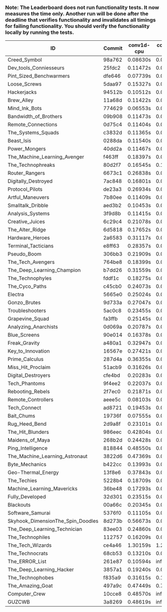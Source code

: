 ### Note: The Leaderboard does not run functionality tests. It now measures the time only. Another run will be done after the deadline that verifies functionality and invalidates all timings for failing functionality. You should verify the functionality locally by running the tests.

|ID|Commit|conv1d-cpu|conv1d-gpu|DWSPConv2D-gpu|gemm-gpu|avg|
|-|-|-|-|-|-|-|
|Creed_Symbol|98a762|0.08630s|0.04351s|3.00596s|1.81268s|1.23711s|
|Dev_tools_Conniesseurs|25fdc2|0.11472s|0.04489s|3.01592s|1.79095s|1.24162s|
|Pint_Sized_Benchwarmers|dfe646|0.07739s|0.05019s|2.97305s|1.86774s|1.24209s|
|Loose_Screws|5daa97|0.15327s|0.06115s|2.97377s|1.79295s|1.24529s|
|Hackerjacks|94512b|0.10512s|0.05872s|2.98417s|1.85264s|1.25016s|
|Brew_Alley|11a68d|0.11422s|0.04454s|2.98674s|1.86144s|1.25174s|
|Mind_Ink_Bots|774629|0.06553s|0.06208s|3.01619s|1.87139s|1.25380s|
|Bandwidth_of_Brothers|09b908|0.11473s|0.06528s|2.98201s|1.86982s|1.25796s|
|Remote_Connections|0d75c4|0.11404s|0.04531s|3.02679s|1.85081s|1.25924s|
|The_Systems_Squads|c3832d|0.11365s|0.04248s|3.01997s|1.86084s|1.25924s|
|Beast_Isis|0288da|0.11540s|0.08780s|3.03163s|1.81144s|1.26157s|
|Power_Mongers|40dd2a|0.11467s|0.04559s|3.03019s|1.85751s|1.26199s|
|The_Machine_Learning_Avenger|f463ff|0.18397s|0.06369s|2.94937s|1.87629s|1.26833s|
|The_Technophreaks|80d2f7|0.16545s|0.14840s|2.94974s|1.82141s|1.27125s|
|Router_Rangers|6673c1|0.26838s|0.06566s|2.93716s|1.82039s|1.27290s|
|Digitally_Destroyed|7ac848|0.16801s|0.06156s|2.99939s|1.86479s|1.27344s|
|Protocol_Pilots|de23a3|0.26934s|0.06678s|2.95984s|1.81343s|1.27735s|
|Artful_Maneuvers|7b80ee|0.11409s|0.07024s|3.00556s|1.91997s|1.27747s|
|Smalltalk_Dribble|aed3b2|0.10453s|0.06431s|3.02767s|1.91560s|1.27803s|
|Analysis_Systems|3f9d8b|0.11415s|0.04508s|3.04940s|1.91279s|1.28035s|
|Creative_Juices|6c29c4|0.21078s|0.04629s|2.99836s|1.87015s|1.28140s|
|The_Alter_Ridge|6d5818|0.17652s|0.09744s|2.99267s|1.85918s|1.28145s|
|Hardware_Heroes|2a6583|0.31117s|0.06606s|2.93334s|1.81945s|1.28251s|
|Terminal_Tacticians|e8ff63|0.28357s|0.06204s|2.95334s|1.83218s|1.28278s|
|Pseudo_Boom|306bb3|0.21909s|0.04296s|2.97850s|1.90078s|1.28533s|
|The_Tech_Avengers|764be8|0.18399s|0.05809s|3.04548s|1.85406s|1.28540s|
|The_Deep_Learning_Champion|b7dd26|0.31559s|0.06995s|2.93216s|1.83259s|1.28758s|
|The_Technophyles|fddf1c|0.18275s|0.04172s|3.10575s|1.82492s|1.28878s|
|The_Cyco_Paths|c45cb0|0.24073s|0.07377s|2.99990s|1.84686s|1.29031s|
|Electra|5665e0|0.25024s|0.06206s|2.98924s|1.88423s|1.29644s|
|Gonzo_Brutes|9d733a|0.27047s|0.04520s|3.01539s|1.86871s|1.29994s|
|Troubleshooters|5ac0c8|0.23455s|0.05828s|3.05151s|1.85753s|1.30047s|
|Grapevine_Squad|fa3ffb|0.25145s|0.06366s|3.05464s|1.83670s|1.30161s|
|Analyzing_Anarchists|0d069a|0.20787s|0.04729s|2.97660s|1.98750s|1.30482s|
|Blue_Screens|90e014|0.16378s|0.06028s|2.99892s|1.99704s|1.30500s|
|Freak_Gravity|a480a1|0.32947s|0.07247s|2.98841s|1.83570s|1.30651s|
|Key_to_Innovation|16567e|0.27421s|0.04499s|3.05534s|1.86026s|1.30870s|
|Prime_Calculus|287d4a|0.36355s|0.05906s|2.97233s|1.86022s|1.31379s|
|Miss_Hit_Proclaim|51acb9|0.31626s|0.06613s|3.00760s|1.87206s|1.31551s|
|Digital_Destroyers|cfe4bd|0.20283s|0.06480s|3.00093s|1.99402s|1.31565s|
|Tech_Phantoms|9f4ee2|0.22037s|0.08348s|3.00890s|1.96799s|1.32018s|
|Rebooting_Rebels|2f7ec0|0.21871s|0.06341s|3.03902s|1.96036s|1.32037s|
|Remote_Controllers|aeee5c|0.08103s|0.04638s|3.24932s|1.90518s|1.32048s|
|Tech_Connect|ad8721|0.19453s|0.06594s|2.98978s|2.07835s|1.33215s|
|Bait_Chums|19736f|0.07555s|0.06760s|2.99931s|2.19122s|1.33342s|
|Rug_Heed_Bend|2d9a8f|0.23101s|0.06051s|2.97750s|2.07454s|1.33589s|
|The_Hit_Blunders|986eec|0.42804s|0.05839s|3.00013s|1.86995s|1.33913s|
|Maidens_of_Maya|268b2d|0.24428s|0.06239s|2.97301s|2.08727s|1.34174s|
|Ping_Intelligence|818844|0.48550s|0.05483s|2.98548s|1.86276s|1.34714s|
|The_Machine_Learning_Astronaut|3822d6|0.47369s|0.07148s|2.94515s|1.89855s|1.34721s|
|Byte_Mechanics|b422cc|0.13993s|0.04532s|3.03074s|2.17631s|1.34807s|
|Geo-Thermal_Energy|13f8e6|0.37843s|0.07382s|3.02771s|1.92750s|1.35186s|
|The_Techies|5228b4|0.18709s|0.07487s|2.98526s|2.16692s|1.35353s|
|Machine_Learning_Mavericks|36be48|0.17293s|0.06960s|3.00065s|2.17559s|1.35469s|
|Fully_Developed|32d301|0.23515s|0.06187s|2.99043s|2.23387s|1.38033s|
|Blackouts|00a66c|0.20345s|0.06460s|3.12701s|2.19307s|1.39703s|
|Software_Samurai|5376f0|0.11105s|0.04385s|2.95724s|2.57937s|1.42288s|
|Skyhook_DimensionThe_Spin_Doodles|8d273b|0.56673s|0.06339s|2.99708s|2.34303s|1.49256s|
|The_Deep_Learning_Technician|83ee03|0.24860s|0.06415s|3.00181s|2.82707s|1.53540s|
|The_Technophiles|112757|0.16209s|0.04435s|3.20302s|2.94605s|1.58888s|
|The_Tech_Wizards|ce4a46|1.30159s|1.27737s|3.11264s|2.26755s|1.98979s|
|The_Technocrats|68cb53|0.13210s|0.08325s|3.10737s|5.67401s|2.24918s|
|The_ERROR_List|261e87|0.10594s|infs|2.98471s|1.86315s|infs|
|The_Deep_Learning_Hacker|3857a1|0.19240s|0.07122s|infs|1.94686s|infs|
|The_Technophobes|f835a9|0.31615s|0.18221s|infs|1.82839s|infs|
|The_Amazing_Goat|497a9c|0.47449s|0.72788s|infs|infs|infs|
|Computer_Crew|10cce8|0.48570s|infs|infs|4.55789s|infs|
|GUZCWB|3a8269|0.48619s|infs|infs|4.55455s|infs|
